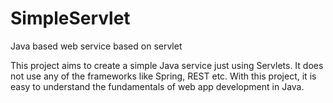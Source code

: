 # SimpleServlet
Java based web service based on servlet

This project aims to create a simple Java service just using Servlets. It does not use any of the frameworks like Spring, REST etc. With this project, it is easy to understand the fundamentals of web app development in Java.
